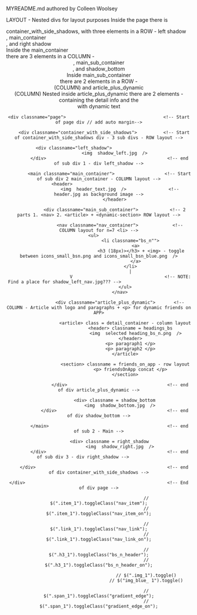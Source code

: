MYREADME.md authored by Colleen Woolsey

LAYOUT - Nested divs for layout purposes
    Inside the page there is <div> container_with_side_shadows, with three elements in a ROW - left shadow<div>,  main_container<main>,     and right shadow <div>
    Inside the main_container<main> there are 3 elements in a COLUMN - <header>, main_sub_container<div>, and shadow_bottom<div>
    Inside main_sub_container<div> there are 2 elements in a ROW - <nav> (COLUMN) and article_plus_dynamic<div> (COLUMN)
    Nested inside article_plus_dynamic there are 2 elements - <article> containing the detail info and the <section> with dynamic text
    
<body>

    <div classname="page">                                     <!-- Start of page div // add auto margin-->

        <div classname="container_with_side_shadows">          <!-- Start of container_with_side_shadows div - 3 sub divs - ROW layout -->

            <div classname="left_shadow">                           
                <img  shadow_left.jpg  />
            </div>                                              <!-- end of sub div 1 - div left_shadow -->

            <main classname="main_container">                   <!-- Start of sub div 2 main_container - COLUMN layout -->
                <header>                                        
                    <img  header_text.jpg  />                <!-- header.jpg as background image -->
                </header>

                <div classname="main_sub_container">            <!-- 2 parts 1. <nav> 2. <article> + <dynamic-section> ROW layout -->

                    <nav classname="nav_container">             <!-- COLUMN layout for n=7 <li> -->
                        <ul>                        
                            <li classname="bs_n"">
                                <a>
                                    <h3 (18px)></h3> + <img> - toggle between icons_small_bsn.png and icons_small_bsn_blue.png  />
                                </a>
                            </li>
                            |
                            V                                   <!-- NOTE: Find a place for shadow_left_nav.jpg??? -->                          
                        </ul>
                    </nav>

                    <div classname="article_plus_dynamic">       <!-- COLUMN - Article with logo and paragraphs + <p> for dynamic friends on APP>

                        <article> class = detail_container - column layout
                            <header> classname = headings_bs
                                <img  selected heading_bs_n.png  />
                            </header>
                            <p> paragraph1 </p>
                            <p> paragraph2 </p>
                        </article>

                        <section> classname = friends_on_app - row layout
                            <p> friendsOnApp concat </p>
                        </section>

                    </div>                                      <!-- end of div article_plus_dynamic -->

                <div> classname = shadow_bottom
                    <img  shadow_bottom.jpg  />
                </div>                                          <!-- end of div shadow_bottom -->

            </main>                                             <!-- end of sub 2 - Main -->

            <div> classname = right_shadow
                    <img  shadow_right.jpg  />
            </div>                                              <!-- end of sub div 3 - div right_shadow -->            

        </div>                                                  <!-- end of div container_with_side_shadows -->

    </div>                                                      <!-- End of div page -->

</body>



                                        // $(".item_1").toggleClass("nav_item");
                                        // $(".item_1").toggleClass("nav_item_on");
                                        
                                        // $(".link_1").toggleClass("nav_link");
                                        // $(".link_1").toggleClass("nav_link_on");

                                        // $(".h3_1").toggleClass("bs_n_header");
                                        // $(".h3_1").toggleClass("bs_n_header_on");

                                        // $(".img_1").toggle()
                                        // $("img_blue_ 1").toggle()

                                        // $(".span_1").toggleClass("gradient_edge");
                                        // $(".span_1").toggleClass("gradient_edge_on");
                                                               